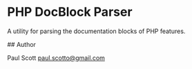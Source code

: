 # PHP DocBlock Parser

A utility for parsing the documentation blocks of PHP features.

## Author

Paul Scott <paul.scotto@gmail.com>
